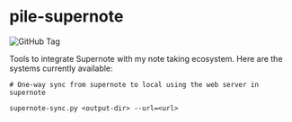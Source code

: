 # pile-supernote

![GitHub Tag](https://img.shields.io/github/v/tag/lepisma/pile-supernote)

Tools to integrate Supernote with my note taking ecosystem. Here are the systems
currently available:

```shell
# One-way sync from supernote to local using the web server in supernote

supernote-sync.py <output-dir> --url=<url>
```
